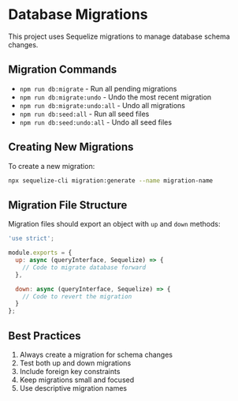 # Database Migrations

This project uses Sequelize migrations to manage database schema changes.

## Migration Commands

- `npm run db:migrate` - Run all pending migrations
- `npm run db:migrate:undo` - Undo the most recent migration
- `npm run db:migrate:undo:all` - Undo all migrations
- `npm run db:seed:all` - Run all seed files
- `npm run db:seed:undo:all` - Undo all seed files

## Creating New Migrations

To create a new migration:

```bash
npx sequelize-cli migration:generate --name migration-name
```

## Migration File Structure

Migration files should export an object with `up` and `down` methods:

```javascript
'use strict';

module.exports = {
  up: async (queryInterface, Sequelize) => {
    // Code to migrate database forward
  },

  down: async (queryInterface, Sequelize) => {
    // Code to revert the migration
  }
};
```

## Best Practices

1. Always create a migration for schema changes
2. Test both up and down migrations
3. Include foreign key constraints
4. Keep migrations small and focused
5. Use descriptive migration names
